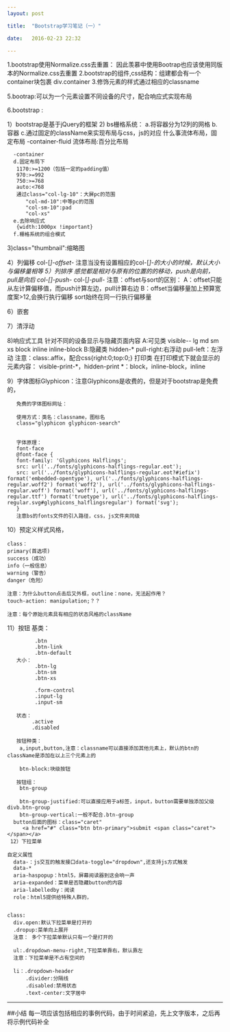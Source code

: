 ```yaml
---
layout: post

title:  "Bootstrap学习笔记（一）"

date:   2016-02-23 22:32

---
```


1.bootstrap使用Normalize.css去重置：
  因此羡慕中使用Bootrap也应该使用同版本的Normalize.css去重置
2.bootstrap的组件,css结构：组建都会有一个container块包裹
     div.container
3.修饰元素的样式通过相应的classname


5.bootrap:可以为一个元素设置不同设备的尺寸，配合响应式实现布局

6.bootstrap :

  1）bootstrap是基于jQuery的框架
  2) bs栅格系统：
     a.将容器分为12列的网格
     b.容器
     c.通过固定的className来实现布局与css，js的对应
      什么事流体布局，固定布局
      -container-fluid
       流体布局:百分比布局

      -container
      d.固定布局下
       1170:>=1200（包括一定的padding值）
       970:>=992
       750:>=768
       auto:<768
       通过class="col-lg-10"：大屏pc的范围
          "col-md-10":中等pc的范围
          "col-sm-10":pad
          "col-xs"
      e.去除响应式
       {width:1000px !important}
      f.栅格系统的组合模式
   3)class="thumbnail":缩略图

   4）列偏移
     col-[*]-offset-*
     注意当没有设置相应的col-[*]-*的大小的时候，默认大小与偏移量相等
   5）列排序 感觉都是相对与原有的位置的的移动，push是向前，pull是向后
     col-[*]-push-*
     col-[*]-pull-*
      注意：offset与sort的区别：
           A：offset只能从左计算偏移值，而push计算左边，pull计算右边
           B：offset当偏移量加上预算宽度案>12,会换行执行偏移
              sort始终在同一行执行偏移量

   6）嵌套

   7）清浮动
     <div class="clearfix"></div>
   8)响应式工具
     针对不同的设备显示与隐藏页面内容
       A:可见类  visible-*-*
         lg md sm xs
         block inline inline-block
       B:隐藏类  hidden-*
       pull-right:右浮动
       pull-left：左浮动
       注意：class:.affix，配合css{right:0;top:0;}
     打印类
      在打印模式下就会显示的元素内容：
      visible-print-*，hidden-print
      *：block，inline-block，inline

   9）字体图标Glyphicon：注意Glyphicons是收费的，但是对于bootstrap是免费的，

       免费的字体图标网址：

       使用方式：类名：classname，图标名
       class="glyphicon glyphicon-search"


       字体原理：
       font-face
       @font-face {
       font-family: 'Glyphicons Halflings';  
       src: url('../fonts/glyphicons-halflings-regular.eot');
       src: url('../fonts/glyphicons-halflings-regular.eot?#iefix') format('embedded-opentype'), url('../fonts/glyphicons-halflings-regular.woff2') format('woff2'), url('../fonts/glyphicons-halflings-regular.woff') format('woff'), url('../fonts/glyphicons-halflings-regular.ttf') format('truetype'), url('../fonts/glyphicons-halflings-regular.svg#glyphicons_halflingsregular') format('svg');
       }
       注意bs的fonts文件的引入路径，css，js文件夹同级
  10）预定义样式风格，

    class：
    primary(首选项)
    success（成功）
    info（一般信息）
    warning（警告）
    danger（危险）

    注意：为什么button点击后又外框，outline：none，无法起作用？
    touch-action: manipulation;？？

    注意：每个原始元素具有相应的状态风格的className

   11）按钮
       基类：

             .btn
             .btn-link
             .btn-default
       大小：
             .btn-lg
             .btn-sm
             .btn-xs

             .form-control
             .input-lg
             .input-sm

       状态：
            .active
            .disabled

       按钮种类：
        a,input,button,注意：classname可以直接添加其他元素上，默认的btn的className是添加在以上三个元素上的

        btn-block:块级按钮

       按钮组：
        btn-group

        btn-group-justified:可以直接应用于a标签，input，button需要单独添加父级divb.btn-group
        btn-group-vertical:一般不配合.btn-group
      button后面的图标：class="caret"
         <a href="#" class="btn btn-primary">submit <span class="caret"></span></a>
     12）下拉菜单

	自定义属性
	  data-：js交互的触发接口data-toggle="dropdown",还支持js方式触发
      data-*
      aria-haspopup：html5，屏幕阅读器到这会响一声
      aria-expanded：菜单是否隐藏button的内容
      aria-labelledby：阅读
      role：html5提供给特殊人群的，


    class:
      div.open:默认下拉菜单是打开的
      .dropup:菜单向上展开
      注意： 多个下拉菜单默认只有一个是打开的

      ul:.dropdown-menu-right,下拉菜单靠右，默认靠左
      注意：下拉菜单是不占有空间的

      li：.dropdown-header
          .divider:分隔线
          .disabled:禁用状态
          .text-center:文字居中


----------

##小结
   每一项应该包括相应的事例代码，由于时间紧迫，先上文字版本，之后再将示例代码补全
 
